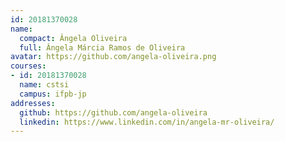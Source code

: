 ```yaml
---
id: 20181370028
name:
  compact: Ângela Oliveira
  full: Ângela Márcia Ramos de Oliveira
avatar: https://github.com/angela-oliveira.png
courses:
- id: 20181370028
  name: cstsi
  campus: ifpb-jp
addresses:
  github: https://github.com/angela-oliveira
  linkedin: https://www.linkedin.com/in/angela-mr-oliveira/
---
```

